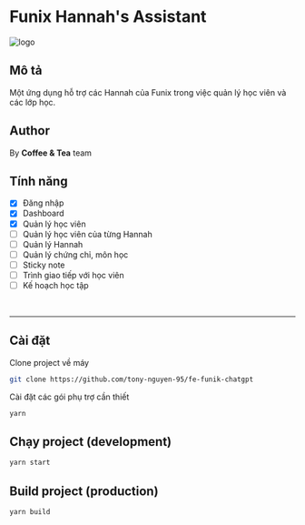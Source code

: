 # Funix Hannah's Assistant

![logo](https://i.ibb.co/M50syyY/hannah-s-assistant-logo.png)

## Mô tả

Một ứng dụng hỗ trợ các Hannah của Funix trong việc quản lý học viên và các lớp học.

## Author

By **Coffee & Tea** team

## Tính năng

- [x] Đăng nhập
- [x] Dashboard
- [x] Quản lý học viên
- [ ] Quản lý học viên của từng Hannah
- [ ] Quản lý Hannah
- [ ] Quản lý chứng chỉ, môn học
- [ ] Sticky note
- [ ] Trình giao tiếp với học viên
- [ ] Kế hoạch học tập

<br />
<hr />

## Cài đặt

Clone project về máy

```bash
git clone https://github.com/tony-nguyen-95/fe-funik-chatgpt
```

Cài đặt các gói phụ trợ cần thiết

```bash
yarn
```

## Chạy project (development)

```bash
yarn start
```

## Build project (production)

```bash
yarn build
```
